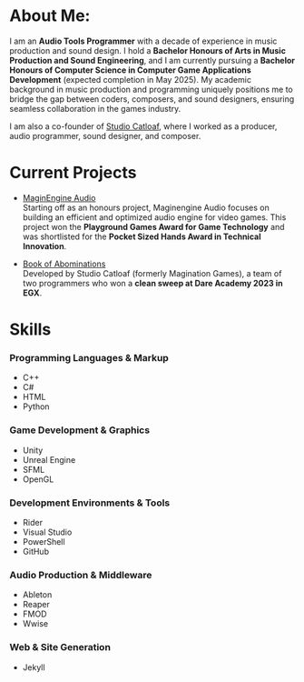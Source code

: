 # About Me:
I am an **Audio Tools Programmer** with a decade of experience in music production and sound design. 
I hold a **Bachelor Honours of Arts in Music Production and Sound Engineering**, and I am currently 
pursuing a **Bachelor Honours of Computer Science in Computer Game Applications Development** 
(expected completion in May 2025). My academic background in music production and programming 
uniquely positions me to bridge the gap between coders, composers, and sound designers, ensuring 
seamless collaboration in the games industry.

I am also a co-founder of [Studio Catloaf](https://janhuss.github.io/posts/The-Founding-of-Studio-Catloaf/), where I 
worked as a producer, audio programmer, sound designer, and composer.

# Current Projects

- [MaginEngine Audio](https://janhuss.github.io/posts/Building-an-Audio-Engine/)
<br>Starting off as an honours project, Maginengine Audio focuses on building an efficient and optimized audio engine for video games. This project won the **Playground Games Award for Game Technology** and was shortlisted for the **Pocket Sized Hands Award in Technical Innovation**.

- [Book of Abominations](https://janhuss.github.io/posts/Dare-Academy-2023/)
<br>Developed by Studio Catloaf (formerly Magination Games), a team of two programmers who won a **clean sweep at Dare Academy 2023 in EGX**.


# Skills

### Programming Languages & Markup

- C++
- C#
- HTML
- Python

### Game Development & Graphics

- Unity
- Unreal Engine
- SFML
- OpenGL

### Development Environments & Tools

- Rider
- Visual Studio
- PowerShell
- GitHub

### Audio Production & Middleware

- Ableton
- Reaper
- FMOD
- Wwise

### Web & Site Generation

- Jekyll
